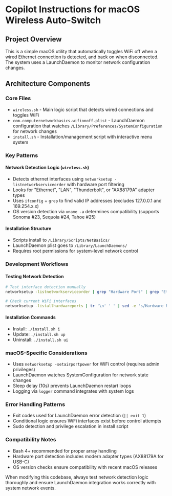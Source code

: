 # Copilot Instructions for macOS Wireless Auto-Switch

## Project Overview
This is a simple macOS utility that automatically toggles WiFi off when a wired Ethernet connection is detected, and back on when disconnected. The system uses a LaunchDaemon to monitor network configuration changes.

## Architecture Components

### Core Files
- `wireless.sh` - Main logic script that detects wired connections and toggles WiFi
- `com.computernetworkbasics.wifionoff.plist` - LaunchDaemon configuration that watches `/Library/Preferences/SystemConfiguration` for network changes
- `install.sh` - Installation/management script with interactive menu system

### Key Patterns

#### Network Detection Logic (`wireless.sh`)
- Detects ethernet interfaces using `networksetup -listnetworkserviceorder` with hardware port filtering
- Looks for "Ethernet", "LAN", "Thunderbolt", or "AX88179A" adapter types
- Uses `ifconfig` + `grep` to find valid IP addresses (excludes 127.0.0.1 and 169.254.x.x)
- OS version detection via `uname -a` determines compatibility (supports Sonoma #23, Sequoia #24, Tahoe #25)

#### Installation Structure
- Scripts install to `/Library/Scripts/NetBasics/`
- LaunchDaemon plist goes to `/Library/LaunchDaemons/`
- Requires root permissions for system-level network control

### Development Workflows

#### Testing Network Detection
```bash
# Test interface detection manually
networksetup -listnetworkserviceorder | grep "Hardware Port" | grep "Ethernet\|LAN\|Thunderbolt\|AX88179A"

# Check current WiFi interfaces
networksetup -listallhardwareports | tr '\n' ' ' | sed -e 's/Hardware Port:/\'$'\n/g' | grep Wi-Fi
```

#### Installation Commands
- Install: `./install.sh i`
- Update: `./install.sh up` 
- Uninstall: `./install.sh ui`

### macOS-Specific Considerations
- Uses `networksetup -setairportpower` for WiFi control (requires admin privileges)
- LaunchDaemon watches SystemConfiguration for network state changes
- Sleep delay (10s) prevents LaunchDaemon restart loops
- Logging via `logger` command integrates with system logs

### Error Handling Patterns
- Exit codes used for LaunchDaemon error detection (`|| exit 1`)
- Conditional logic ensures WiFi interfaces exist before control attempts
- Sudo detection and privilege escalation in install script

### Compatibility Notes
- Bash 4+ recommended for proper array handling
- Hardware port detection includes modern adapter types (AX88179A for USB-C)
- OS version checks ensure compatibility with recent macOS releases

When modifying this codebase, always test network detection logic thoroughly and ensure LaunchDaemon integration works correctly with system network events.